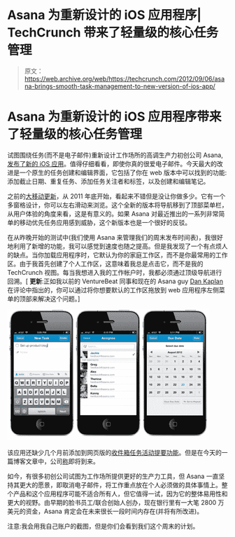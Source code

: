 # Asana 为重新设计的 iOS 应用程序| TechCrunch 带来了轻量级的核心任务管理

> 原文：<https://web.archive.org/web/https://techcrunch.com/2012/09/06/asana-brings-smooth-task-management-to-new-version-of-ios-app/>

# Asana 为重新设计的 iOS 应用程序带来了轻量级的核心任务管理

试图围绕任务(而不是电子邮件)重新设计工作场所的高调生产力初创公司 Asana,[发布了新的 iOS 应用](https://web.archive.org/web/20230406162026/http://itunes.apple.com/us/app/asana-mobile/id489969512?mt=8)。值得仔细看看，即使你真的很爱电子邮件。今天最大的改进是一个原生的任务创建和编辑界面，它包括了你在 web 版本中可以找到的功能:添加截止日期、重复任务、添加任务关注者和标签，以及创建和编辑笔记。

之前的[大移动更新](https://web.archive.org/web/20230406162026/https://techcrunch.com/2011/12/27/appsana/)，从 2011 年底开始，看起来不错但是没让你做多少。它有一个多窗格设计，你可以左右滑动来浏览。这个全新的版本将导航移到了顶部菜单栏，从用户体验的角度来看，这是有意义的。如果 Asana 对最近推出的一系列非常简单的移动优先任务应用感到威胁，这个新版本也是一个很好的反驳。

在从昨晚开始的测试中(我们使用 Asana 来管理我们的周末发布时间表)，我很好地利用了新增的功能，我可以感觉到速度也随之提高。但是我发现了一个有点烦人的缺点。当你加载应用程序时，它默认为你的家庭工作区，而不是你最常用的工作区。由于我首先创建了个人工作区，这意味着我总是点击它，而不是我的 TechCrunch 视图。每当我想进入我的工作帐户时，我都必须通过顶级导航进行回溯。[ **更新**:正如我以前的 VentureBeat 同事和现在的 Asana guy [Dan Kaplan](https://web.archive.org/web/20230406162026/https://twitter.com/dankaplan) 在评论中指出的，你可以通过将你想要默认的工作区拖放到 web 应用程序左侧菜单的顶部来解决这个问题。]

[![](img/2056f293d77d514cf603eb436cbf6ad6.png "Screen-Shot-2012-09-05-at-2.51.51-PM-e1346882163705")](https://web.archive.org/web/20230406162026/https://techcrunch.com/2012/09/06/asana-brings-smooth-task-management-to-new-version-of-ios-app/screen-shot-2012-09-05-at-2-51-51-pm-e1346882163705/)

该应用还缺少几个月前添加到网页版的[收件箱任务活动提要功能](https://web.archive.org/web/20230406162026/https://techcrunch.com/2012/06/27/with-new-inbox-feature-asana-is-looking-more-like-that-email-slayer-were-all-longing-for/)。但是在今天的一篇博客文章中，公司[称](https://web.archive.org/web/20230406162026/http://blog.asana.com/2012/09/our-iphone-app-levels-up/)即将到来。

如今，有很多初创公司试图为工作场所提供更好的生产力工具，但 Asana 一直坚持其更大的愿景，即取消电子邮件，将工作重点放在个人必须做的具体事情上。整个产品和这个应用程序可能不适合所有人，但它值得一试，因为它的整体易用性和更大的视野。由早期的脸书员工/联合创始人创办，现在银行里有一大笔 2800 万美元的资金，Asana 肯定会在未来很长一段时间内存在(并将有所改进)。

注意:我会用我自己账户的截图，但是你们会看到我们这个周末的计划。